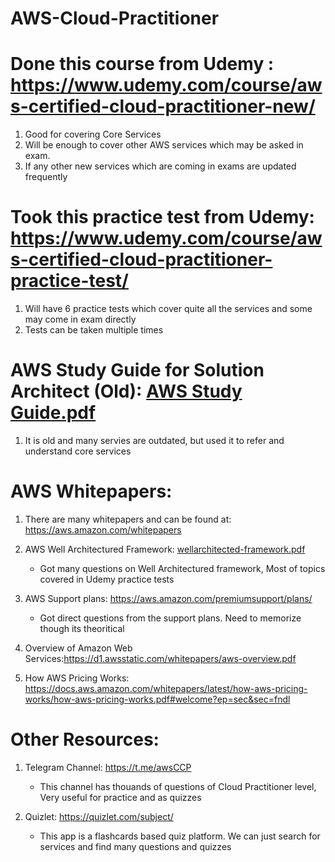 # AWS-Cloud-Practitioner

# Done this course from Udemy : https://www.udemy.com/course/aws-certified-cloud-practitioner-new/
  1. Good for covering Core Services
  2. Will be enough to cover other AWS services which may be asked in exam. 
  3. If any other new services which are coming in exams are updated frequently

# Took this practice test from Udemy: https://www.udemy.com/course/aws-certified-cloud-practitioner-practice-test/
  1. Will have 6 practice tests which cover quite all the services and some may come in exam directly
  2. Tests can be taken multiple times

# AWS Study Guide for Solution Architect (Old): [AWS Study Guide.pdf](https://github.com/KVSRAKESH/AWS-Cloud-Practitioner/files/6696618/AWS.Study.Guide.pdf)
  1. It is old and many servies are outdated, but used it to refer and understand core services

# AWS Whitepapers:
  1. There are many whitepapers and can be found at: https://aws.amazon.com/whitepapers

  2. AWS Well Architectured Framework: [wellarchitected-framework.pdf](https://github.com/KVSRAKESH/AWS-Cloud-Practitioner/files/6696621/wellarchitected-framework.pdf)
     - Got many questions on Well Architectured framework, Most of topics covered in Udemy practice tests
     
  3. AWS Support plans: https://aws.amazon.com/premiumsupport/plans/
     - Got direct questions from the support plans. Need to memorize though its theoritical
     
  4. Overview of Amazon Web Services:https://d1.awsstatic.com/whitepapers/aws-overview.pdf
  
  5. How AWS Pricing Works: https://docs.aws.amazon.com/whitepapers/latest/how-aws-pricing-works/how-aws-pricing-works.pdf#welcome?ep=sec&sec=fndl
  
 
 # Other Resources:
  1. Telegram Channel: https://t.me/awsCCP
     - This channel has thouands of questions of Cloud Practitioner level, Very useful for practice and as quizzes
  
  2. Quizlet: https://quizlet.com/subject/
     - This app is a flashcards based quiz platform. We can just search for services and find many questions and quizzes
